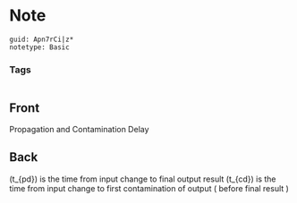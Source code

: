 # Note
```
guid: Apn7rCi|z*
notetype: Basic
```

### Tags
```
```

## Front
Propagation and Contamination Delay

## Back
\(t_{pd}\) is the time from input change to final output result
\(t_{cd}\) is the time from input change to first contamination of output ( before final result )
